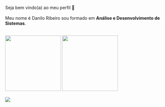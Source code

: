 Seja bem vindo(a) ao meu perfil 👋
<br><br>
Meu nome é Danilo Ribeiro sou formado em <b>Análise e Desenvolvimento de Sistemas</b>.

<div style="display: inline_block"><br>
  <img height="180em" src="https://github-readme-stats.vercel.app/api?username=danilo1337&show_icons=true&theme=algolia"/>
  <img height="180em" src="https://github-readme-stats.vercel.app/api/top-langs/?username=danilo1337&theme=algolia"/>
</div>


<div> <br>
  <a href="https://www.linkedin.com/in/danilo1337" target="_blank"><img src="https://img.shields.io/badge/-LinkedIn-%230077B5?style=for-the-badge&logo=linkedin&logoColor=white" target="_blank"></a>
</div>




<!--
**danilo1337/danilo1337** is a ✨ _special_ ✨ repository because its `README.md` (this file) appears on your GitHub profile.

Here are some ideas to get you started:

- 🔭 I’m currently working on ...
- 🌱 I’m currently learning ...
- 👯 I’m looking to collaborate on ...
- 🤔 I’m looking for help with ...
- 💬 Ask me about ...
- 📫 How to reach me: ...
- 😄 Pronouns: ...
- ⚡ Fun fact: ...
-->
